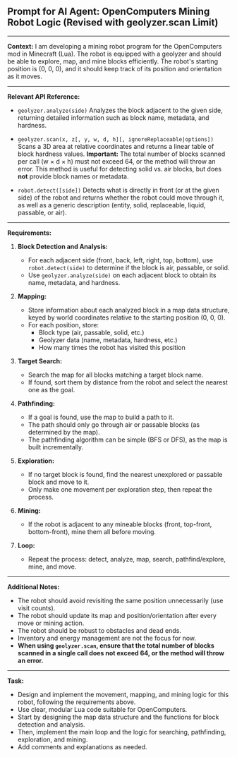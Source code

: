 ## **Prompt for AI Agent: OpenComputers Mining Robot Logic (Revised with geolyzer.scan Limit)**

---

**Context:**
I am developing a mining robot program for the OpenComputers mod in Minecraft (Lua). The robot is equipped with a geolyzer and should be able to explore, map, and mine blocks efficiently. The robot's starting position is (0, 0, 0), and it should keep track of its position and orientation as it moves.

---

**Relevant API Reference:**

- `geolyzer.analyze(side)`
  Analyzes the block adjacent to the given side, returning detailed information such as block name, metadata, and hardness.

- `geolyzer.scan(x, z[, y, w, d, h][, ignoreReplaceable|options])`
  Scans a 3D area at relative coordinates and returns a linear table of block hardness values.
  **Important:** The total number of blocks scanned per call (w × d × h) must not exceed 64, or the method will throw an error.
  This method is useful for detecting solid vs. air blocks, but does **not** provide block names or metadata.

- `robot.detect([side])`
  Detects what is directly in front (or at the given side) of the robot and returns whether the robot could move through it, as well as a generic description (entity, solid, replaceable, liquid, passable, or air).

---

**Requirements:**

1. **Block Detection and Analysis:**
    - For each adjacent side (front, back, left, right, top, bottom), use `robot.detect(side)` to determine if the block is air, passable, or solid.
    - Use `geolyzer.analyze(side)` on each adjacent block to obtain its name, metadata, and hardness.

2. **Mapping:**
    - Store information about each analyzed block in a map data structure, keyed by world coordinates relative to the starting position (0, 0, 0).
    - For each position, store:
        - Block type (air, passable, solid, etc.)
        - Geolyzer data (name, metadata, hardness, etc.)
        - How many times the robot has visited this position

3. **Target Search:**
    - Search the map for all blocks matching a target block name.
    - If found, sort them by distance from the robot and select the nearest one as the goal.

4. **Pathfinding:**
    - If a goal is found, use the map to build a path to it.
    - The path should only go through air or passable blocks (as determined by the map).
    - The pathfinding algorithm can be simple (BFS or DFS), as the map is built incrementally.

5. **Exploration:**
    - If no target block is found, find the nearest unexplored or passable block and move to it.
    - Only make one movement per exploration step, then repeat the process.

6. **Mining:**
    - If the robot is adjacent to any mineable blocks (front, top-front, bottom-front), mine them all before moving.

7. **Loop:**
    - Repeat the process: detect, analyze, map, search, pathfind/explore, mine, and move.

---

**Additional Notes:**

- The robot should avoid revisiting the same position unnecessarily (use visit counts).
- The robot should update its map and position/orientation after every move or mining action.
- The robot should be robust to obstacles and dead ends.
- Inventory and energy management are not the focus for now.
- **When using `geolyzer.scan`, ensure that the total number of blocks scanned in a single call does not exceed 64, or the method will throw an error.**

---

**Task:**

- Design and implement the movement, mapping, and mining logic for this robot, following the requirements above.
- Use clear, modular Lua code suitable for OpenComputers.
- Start by designing the map data structure and the functions for block detection and analysis.
- Then, implement the main loop and the logic for searching, pathfinding, exploration, and mining.
- Add comments and explanations as needed.
